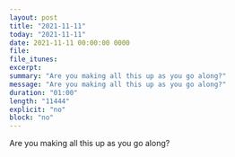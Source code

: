 ```yaml
---
layout: post
title: "2021-11-11"
today: "2021-11-11"
date: 2021-11-11 00:00:00 0000
file:
file_itunes:
excerpt:
summary: "Are you making all this up as you go along?"
message: "Are you making all this up as you go along?"
duration: "01:00"
length: "11444"
explicit: "no"
block: "no"
---
```

Are you making all this up as you go along?

